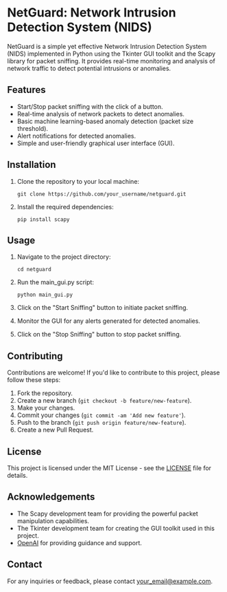 # NetGuard: Network Intrusion Detection System (NIDS)

NetGuard is a simple yet effective Network Intrusion Detection System (NIDS) implemented in Python using the Tkinter GUI toolkit and the Scapy library for packet sniffing. It provides real-time monitoring and analysis of network traffic to detect potential intrusions or anomalies.

## Features

- Start/Stop packet sniffing with the click of a button.
- Real-time analysis of network packets to detect anomalies.
- Basic machine learning-based anomaly detection (packet size threshold).
- Alert notifications for detected anomalies.
- Simple and user-friendly graphical user interface (GUI).

## Installation

1. Clone the repository to your local machine:

    ```
    git clone https://github.com/your_username/netguard.git
    ```

2. Install the required dependencies:

    ```
    pip install scapy
    ```

## Usage

1. Navigate to the project directory:

    ```
    cd netguard
    ```

2. Run the main_gui.py script:

    ```
    python main_gui.py
    ```

3. Click on the "Start Sniffing" button to initiate packet sniffing.
4. Monitor the GUI for any alerts generated for detected anomalies.
5. Click on the "Stop Sniffing" button to stop packet sniffing.

## Contributing

Contributions are welcome! If you'd like to contribute to this project, please follow these steps:

1. Fork the repository.
2. Create a new branch (`git checkout -b feature/new-feature`).
3. Make your changes.
4. Commit your changes (`git commit -am 'Add new feature'`).
5. Push to the branch (`git push origin feature/new-feature`).
6. Create a new Pull Request.

## License

This project is licensed under the MIT License - see the [LICENSE](LICENSE) file for details.

## Acknowledgements

- The Scapy development team for providing the powerful packet manipulation capabilities.
- The Tkinter development team for creating the GUI toolkit used in this project.
- [OpenAI](https://openai.com) for providing guidance and support.

## Contact

For any inquiries or feedback, please contact [your_email@example.com](mailto:your_email@example.com).
